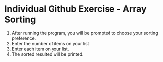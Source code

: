 # Individual Github Exercise - Array Sorting

1. After running the program, you will be prompted to choose your sorting preference.
2. Enter the number of items on your list
3. Enter each item on your list.
4. The sorted resulted will be printed.
